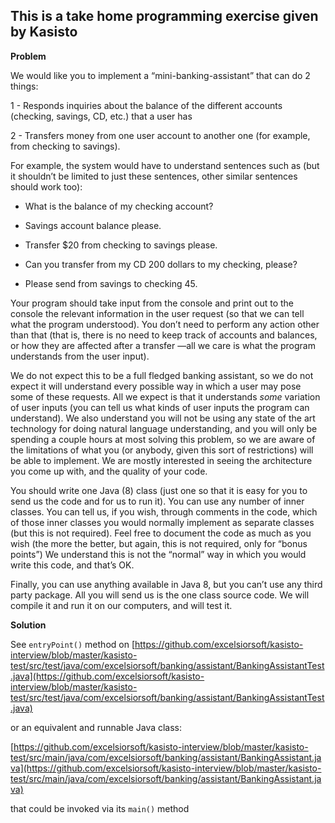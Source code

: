 ## This is a take home programming exercise given by Kasisto

**Problem**

We would like you to implement a “mini-banking-assistant” that can do 2 things:

1 - Responds inquiries about the balance of the different accounts (checking, savings, CD, etc.) that a user has

2 - Transfers money from one user account to another one (for example, from checking to savings).

For example, the system would have to understand sentences such as (but it shouldn’t be limited to just these sentences, other similar sentences should work too):

- What is the balance of my checking account?

- Savings account balance please.

- Transfer $20 from checking to savings please.

- Can you transfer from my CD 200 dollars to my checking, please?

- Please send from savings to checking 45.

Your program should take input from the console and print out to the console the relevant information in the user request (so that we can tell what the program understood). You don’t need to perform any action other than that (that is, there is no need to keep track of accounts and balances, or how they are affected after a transfer —all we care is what the program understands from the user input).

We do not expect this to be a full fledged banking assistant, so we do not expect it will understand every possible way in which a user may pose some of these requests. All we expect is that it understands *some* variation of user inputs (you can tell us what kinds of user inputs the program can understand). We also understand you will not be using any state of the art technology for doing natural language understanding, and you will only be spending a couple hours at most solving this problem, so we are aware of the limitations of what you (or anybody, given this sort of restrictions) will be able to implement. We are mostly interested in seeing the architecture you come up with, and the quality of your code.

You should write one Java (8) class (just one so that it is easy for you to send us the code and for us to run it). You can use any number of inner classes. You can tell us, if you wish, through comments in the code, which of those inner classes you would normally implement as separate classes (but this is not required). Feel free to document the code as much as you wish (the more the better, but again, this is not required, only for “bonus points”) We understand this is not the “normal” way in which you would write this code, and that’s OK.

Finally, you can use anything available in Java 8, but you can’t use any third party package. All you will send us is the one class source code. We will compile it and run it on our computers, and will test it.

**Solution**

See `entryPoint()` method on [https://github.com/excelsiorsoft/kasisto-interview/blob/master/kasisto-test/src/test/java/com/excelsiorsoft/banking/assistant/BankingAssistantTest.java](https://github.com/excelsiorsoft/kasisto-interview/blob/master/kasisto-test/src/test/java/com/excelsiorsoft/banking/assistant/BankingAssistantTest.java) 

or an equivalent and runnable Java class:

[https://github.com/excelsiorsoft/kasisto-interview/blob/master/kasisto-test/src/main/java/com/excelsiorsoft/banking/assistant/BankingAssistant.java](https://github.com/excelsiorsoft/kasisto-interview/blob/master/kasisto-test/src/main/java/com/excelsiorsoft/banking/assistant/BankingAssistant.java)

that could be invoked via its `main()` method




